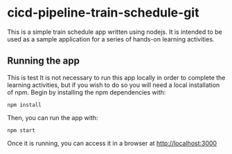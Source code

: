 # cicd-pipeline-train-schedule-git

This is a simple train schedule app written using nodejs. It is intended to be used as a sample application for a series of hands-on learning activities.

## Running the app

This is test 
It is not necessary to run this app locally in order to complete the learning activities, but if you wish to do so you will need a local installation of npm. Begin by installing the npm dependencies with:

    npm install

Then, you can run the app with:

    npm start

Once it is running, you can access it in a browser at [http://localhost:3000](http://localhost:3000)
